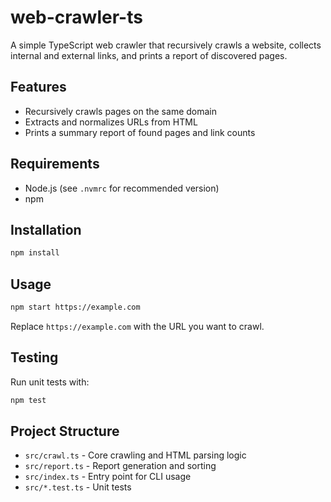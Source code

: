 # web-crawler-ts

A simple TypeScript web crawler that recursively crawls a website, collects internal and external links, and prints a report of discovered pages.

## Features

- Recursively crawls pages on the same domain
- Extracts and normalizes URLs from HTML
- Prints a summary report of found pages and link counts

## Requirements

- Node.js (see `.nvmrc` for recommended version)
- npm

## Installation

```bash
npm install
```

## Usage

```bash
npm start https://example.com
```

Replace `https://example.com` with the URL you want to crawl.

## Testing

Run unit tests with:

```bash
npm test
```

## Project Structure

- `src/crawl.ts` - Core crawling and HTML parsing logic
- `src/report.ts` - Report generation and sorting
- `src/index.ts` - Entry point for CLI usage
- `src/*.test.ts` - Unit tests

